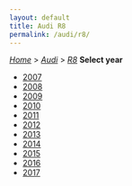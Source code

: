 ```yaml
---
layout: default
title: Audi R8
permalink: /audi/r8/
---
```

[*Home*](/) > [*Audi*](/audi/) > [*R8*](/audi/r8/)
**Select year**
- [2007](/audi/r8/2007/)
- [2008](/audi/r8/2008/)
- [2009](/audi/r8/2009/)
- [2010](/audi/r8/2010/)
- [2011](/audi/r8/2011/)
- [2012](/audi/r8/2012/)
- [2013](/audi/r8/2013/)
- [2014](/audi/r8/2014/)
- [2015](/audi/r8/2015/)
- [2016](/audi/r8/2016/)
- [2017](/audi/r8/2017/)